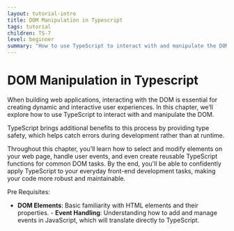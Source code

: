 ```yaml
---
layout: tutorial-intro
title: DOM Manipulation in Typescript
tags: tutorial
children: TS-7
level: beginner
summary: "How to use TypeScript to interact with and manipulate the DOM."
---
```


# DOM Manipulation in Typescript

When building web applications, interacting with the DOM is essential for creating dynamic and interactive user experiences. In this chapter, we’ll explore how to use TypeScript to interact with and manipulate the DOM.

TypeScript brings additional benefits to this process by providing type safety, which helps catch errors during development rather than at runtime.

Throughout this chapter, you’ll learn how to select and modify elements on your web page, handle user events, and even create reusable TypeScript functions for common DOM tasks. By the end, you'll be able to confidently apply TypeScript to your everyday front-end development tasks, making your code more robust and maintainable.

Pre Requisites:  
 - **DOM Elements**: Basic familiarity with HTML elements and their properties. - **Event Handling**: Understanding how to add and manage events in JavaScript, which will translate directly to TypeScript.

